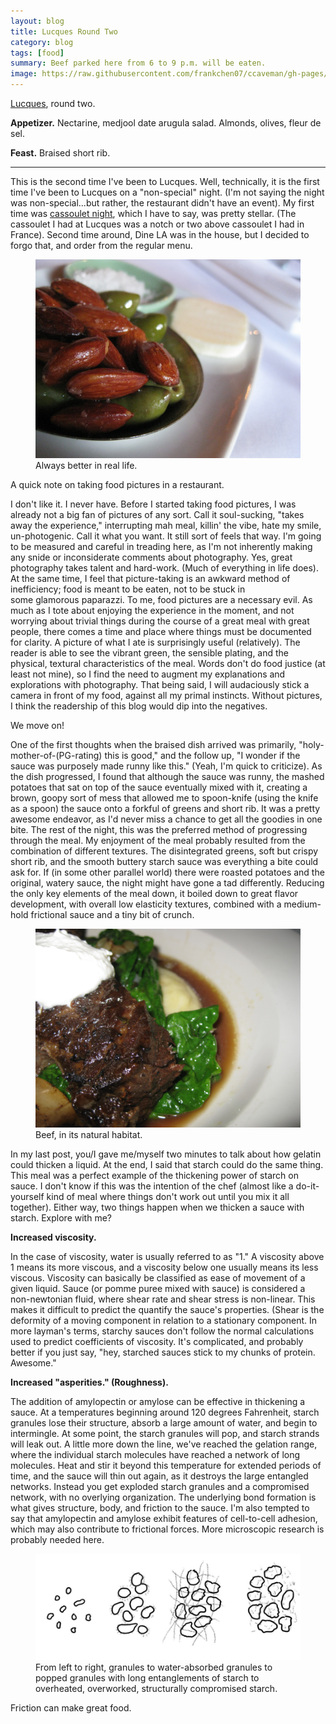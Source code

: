 ```yaml
---
layout: blog
title: Lucques Round Two
category: blog
tags: [food]  
summary: Beef parked here from 6 to 9 p.m. will be eaten.
image: https://raw.githubusercontent.com/frankchen07/ccaveman/gh-pages/images/blog/072512_lucques_1_courtesy_fc.jpg
---
```


[Lucques](http://www.yelp.com/biz/lucques-west-hollywood-2), round two.

**Appetizer.** Nectarine, medjool date arugula salad. Almonds, olives, fleur de sel.

**Feast.** Braised short rib.

---

This is the second time I've been to Lucques. Well, technically, it is the first time I've been to Lucques on a "non-special" night. (I'm not saying the night was non-special...but rather, the restaurant didn't have an event). My first time was [cassoulet night](http://frankchen07.github.io/ccaveman/blog/beans-fart.html), which I have to say, was pretty stellar. (The cassoulet I had at Lucques was a notch or two above cassoulet I had in France). Second time around, Dine LA was in the house, but I decided to forgo that, and order from the regular menu.

<figure>
    <img src="https://raw.githubusercontent.com/frankchen07/ccaveman/gh-pages/images/blog/072512_lucques_1_courtesy_fc.jpg"></img>
    <figcaption>Always better in real life.</figcaption>
</figure>

A quick note on taking food pictures in a restaurant.

I don't like it. I never have. Before I started taking food pictures, I was already not a big fan of pictures of any sort. Call it soul-sucking, "takes away the experience," interrupting mah meal, killin' the vibe, hate my smile, un-photogenic. Call it what you want. It still sort of feels that way. I'm going to be measured and careful in treading here, as I'm not inherently making any snide or inconsiderate comments about photography. Yes, great photography takes talent and hard-work. (Much of everything in life does). At the same time, I feel that picture-taking is an awkward method of inefficiency; food is meant to be eaten, not to be stuck in some glamorous paparazzi. To me, food pictures are a necessary evil. As much as I tote about enjoying the experience in the moment, and not worrying about trivial things during the course of a great meal with great people, there comes a time and place where things must be documented for clarity. A picture of what I ate is surprisingly useful (relatively). The reader is able to see the vibrant green, the sensible plating, and the physical, textural characteristics of the meal. Words don't do food justice (at least not mine), so I find the need to augment my explanations and explorations with photography. That being said, I will audaciously stick a camera in front of my food, against all my primal instincts. Without pictures, I think the readership of this blog would dip into the negatives.

We move on!

One of the first thoughts when the braised dish arrived was primarily, "holy-mother-of-(PG-rating) this is good," and the follow up, "I wonder if the sauce was purposely made runny like this." (Yeah, I'm quick to criticize). As the dish progressed, I found that although the sauce was runny, the mashed potatoes that sat on top of the sauce eventually mixed with it, creating a brown, goopy sort of mess that allowed me to spoon-knife (using the knife as a spoon) the sauce onto a forkful of greens and short rib. It was a pretty awesome endeavor, as I'd never miss a chance to get all the goodies in one bite. The rest of the night, this was the preferred method of progressing through the meal. My enjoyment of the meal probably resulted from the combination of different textures. The disintegrated greens, soft but crispy short rib, and the smooth buttery starch sauce was everything a bite could ask for. If (in some other parallel world) there were roasted potatoes and the original, watery sauce, the night might have gone a tad differently. Reducing the only key elements of the meal down, it boiled down to great flavor development, with overall low elasticity textures, combined with a medium-hold frictional sauce and a tiny bit of crunch.

<figure>
    <img src="https://raw.githubusercontent.com/frankchen07/ccaveman/gh-pages/images/blog/072512_lucques_5_courtesy_fc.jpg"></img>
    <figcaption>Beef, in its natural habitat.</figcaption>
</figure>

In my last post, you/I gave me/myself two minutes to talk about how gelatin could thicken a liquid. At the end, I said that starch could do the same thing. This meal was a perfect example of the thickening power of starch on sauce. I don't know if this was the intention of the chef (almost like a do-it-yourself kind of meal where things don't work out until you mix it all together). Either way, two things happen when we thicken a sauce with starch. Explore with me?

**Increased viscosity.**

In the case of viscosity, water is usually referred to as "1." A viscosity above 1 means its more viscous, and a viscosity below one usually means its less viscous. Viscosity can basically be classified as ease of movement of a given liquid. Sauce (or pomme puree mixed with sauce) is considered a non-newtonian fluid, where shear rate and shear stress is non-linear. This makes it difficult to predict the quantify the sauce's properties. (Shear is the deformity of a moving component in relation to a stationary component. In more layman's terms, starchy sauces don't follow the normal calculations used to predict coefficients of viscosity. It's complicated, and probably better if you just say, "hey, starched sauces stick to my chunks of protein. Awesome."

**Increased "asperities." (Roughness).**

The addition of amylopectin or amylose can be effective in thickening a sauce. At a temperatures beginning around 120 degrees Fahrenheit, starch granules lose their structure, absorb a large amount of water, and begin to intermingle. At some point, the starch granules will pop, and starch strands will leak out. A little more down the line, we've reached the gelation range, where the individual starch molecules have reached a network of long molecules. Heat and stir it beyond this temperature for extended periods of time, and the sauce will thin out again, as it destroys the large entangled networks. Instead you get exploded starch granules and a compromised network, with no overlying organization. The underlying bond formation is what gives structure, body, and friction to the sauce. I'm also tempted to say that amylopectin and amylose exhibit features of cell-to-cell adhesion, which may also contribute to frictional forces. More microscopic research is probably needed here.

<figure>
    <img src="https://raw.githubusercontent.com/frankchen07/ccaveman/gh-pages/images/blog/101712_starch_thickening_courtesy_fc.jpg"></img>
    <figcaption>From left to right, granules to water-absorbed granules to popped granules with long entanglements of starch to overheated, overworked, structurally compromised starch.</figcaption>
</figure>

Friction can make great food.
